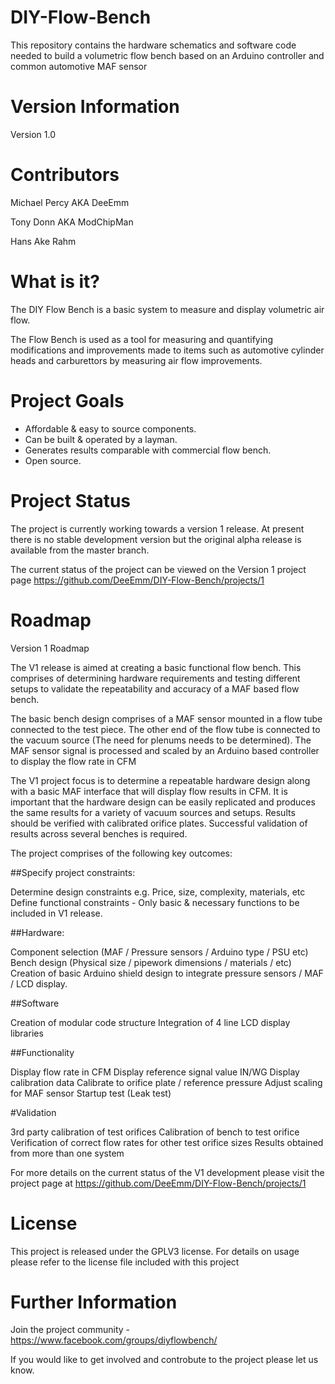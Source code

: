 # DIY-Flow-Bench


This repository contains the hardware schematics and software code needed to build a volumetric flow bench based on an Arduino controller and common automotive MAF sensor


Version Information
===================

Version 1.0



Contributors
============

Michael Percy AKA DeeEmm

Tony Donn AKA ModChipMan

Hans Ake Rahm



What is it?
===========

The DIY Flow Bench is a basic system to measure and display volumetric air flow.

The Flow Bench is used as a tool for measuring and quantifying modifications and improvements made to items such as automotive cylinder heads and carburettors by measuring air flow improvements.


Project Goals
=============

- Affordable & easy to source components.
- Can be built & operated by a layman.
- Generates results comparable with commercial flow bench.
- Open source.


Project Status
==============

The project is currently working towards a version 1 release. At present there is no stable development version but the original alpha release is available from the master branch. 

The current status of the project can be viewed on the Version 1 project page https://github.com/DeeEmm/DIY-Flow-Bench/projects/1


Roadmap
=======

Version 1 Roadmap
  

The V1 release is aimed at creating a basic functional flow bench. This comprises of determining hardware requirements and testing different setups to validate the repeatability and accuracy of a MAF based flow bench.

The basic bench design comprises of a MAF sensor mounted in a flow tube connected to the test piece. The other end of the flow tube is connected to the vacuum source (The need for plenums needs to be determined). The MAF sensor signal is processed and scaled by an Arduino based controller to display the flow rate in CFM

The V1 project focus is to determine a repeatable hardware design along with a basic MAF interface that will display flow results in CFM. It is important that the hardware design can be easily replicated and produces the same results for a variety of vacuum sources and setups. Results should be verified with calibrated orifice plates. Successful validation of results across several benches is required.

The project comprises of the following key outcomes:

##Specify project constraints:

Determine design constraints e.g. Price, size, complexity, materials, etc
Define functional constraints - Only basic & necessary functions to be included in V1 release.

##Hardware:

Component selection (MAF / Pressure sensors / Arduino type / PSU etc)
Bench design (Physical size / pipework dimensions / materials / etc)
Creation of basic Arduino shield design to integrate pressure sensors / MAF / LCD display.

##Software

Creation of modular code structure
Integration of 4 line LCD display libraries

##Functionality

Display flow rate in CFM
Display reference signal value IN/WG
Display calibration data
Calibrate to orifice plate / reference pressure
Adjust scaling for MAF sensor
Startup test (Leak test)

#Validation

3rd party calibration of test orifices
Calibration of bench to test orifice
Verification of correct flow rates for other test orifice sizes
Results obtained from more than one system

For more details on the current status of the V1 development please visit the project page at https://github.com/DeeEmm/DIY-Flow-Bench/projects/1


License
=======

This project is released under the GPLV3 license. For details on usage please refer to the license file included with this project


Further Information
===================

Join the project community - https://www.facebook.com/groups/diyflowbench/ 

If you would like to get involved and controbute to the project please let us know.


